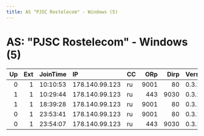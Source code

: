 ```yaml
---
title: AS "PJSC Rostelecom" - Windows (5)
---
```


# AS: "PJSC Rostelecom" - Windows (5)

|   Up |   Ext | JoinTime   | IP             | CC   |   ORp |   Dirp | Version   | Contact   | Nickname   |   eFamMembers |
|-----:|------:|:-----------|:---------------|:-----|------:|-------:|:----------|:----------|:-----------|--------------:|
|    0 |     1 | 10:10:53   | 178.140.99.123 | ru   |  9001 |     80 | 0.3.1.7   | None      | Tororist   |             1 |
|    1 |     1 | 10:29:44   | 178.140.99.123 | ru   |   443 |   9030 | 0.3.1.7   | None      | Tororist   |             1 |
|    1 |     1 | 18:39:28   | 178.140.99.123 | ru   |  9001 |     80 | 0.3.1.7   | None      | Tororist   |             1 |
|    0 |     1 | 23:53:41   | 178.140.99.123 | ru   |  9001 |     80 | 0.3.1.7   | None      | Tororist   |             1 |
|    0 |     1 | 23:54:07   | 178.140.99.123 | ru   |   443 |   9030 | 0.3.1.7   | None      | Tororist   |             1 |
